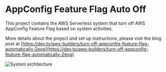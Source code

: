 # AppConfig Feature Flag Auto Off

This project contains the AWS Serverless system that turn off AWS AppConfig Feature Flag based on system activities.

More details about the project and set up instructions, please visit the blog post at [https://dev.to/aws-builders/turn-off-appconfig-feature-flag-automatically-2eog](https://dev.to/aws-builders/turn-off-appconfig-feature-flag-automatically-2eog)


![System architecture](https://dev-to-uploads.s3.amazonaws.com/uploads/articles/hyda7ql6205ae3w9dxf1.png)